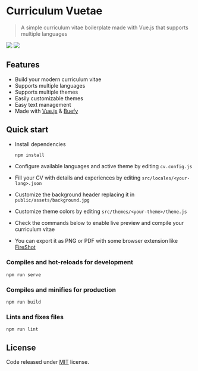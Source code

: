 # Curriculum Vuetae
> A simple curriculum vitae boilerplate made with Vue.js that supports multiple languages

<p>
    <a href="https://github.com/hacklover/curriculum-vuetae/blob/master/LICENSE"><img src="https://img.shields.io/badge/license-MIT-green.svg" /></a>
    <a href="https://buefy.org"><img src="https://img.shields.io/badge/code_style-buefy-7957d5.svg?style=flat-square" /></a>
</p>

## Features
- Build your modern curriculum vitae
- Supports multiple languages
- Supports multiple themes
- Easily customizable themes
- Easy text management
- Made with [Vue.js](https://vuejs.org) & [Buefy](https://buefy.org)

## Quick start
- Install dependencies
  ```
  npm install
  ```

- Configure available languages and active theme by editing `cv.config.js`
- Fill your CV with details and experiences by editing `src/locales/<your-lang>.json` 
- Customize the background header replacing it in `public/assets/background.jpg`
- Customize theme colors by editing `src/themes/<your-theme>/theme.js`
- Check the commands below to enable live preview and compile your curriculum vitae
- You can export it as PNG or PDF with some browser extension like [FireShot](https://chrome.google.com/webstore/detail/take-webpage-screenshots/mcbpblocgmgfnpjjppndjkmgjaogfceg)

### Compiles and hot-reloads for development
```
npm run serve
```

### Compiles and minifies for production
```
npm run build
```

### Lints and fixes files
```
npm run lint
```

## License
Code released under [MIT](https://github.com/hacklover/curriculum-vuetae/blob/master/LICENSE) license.